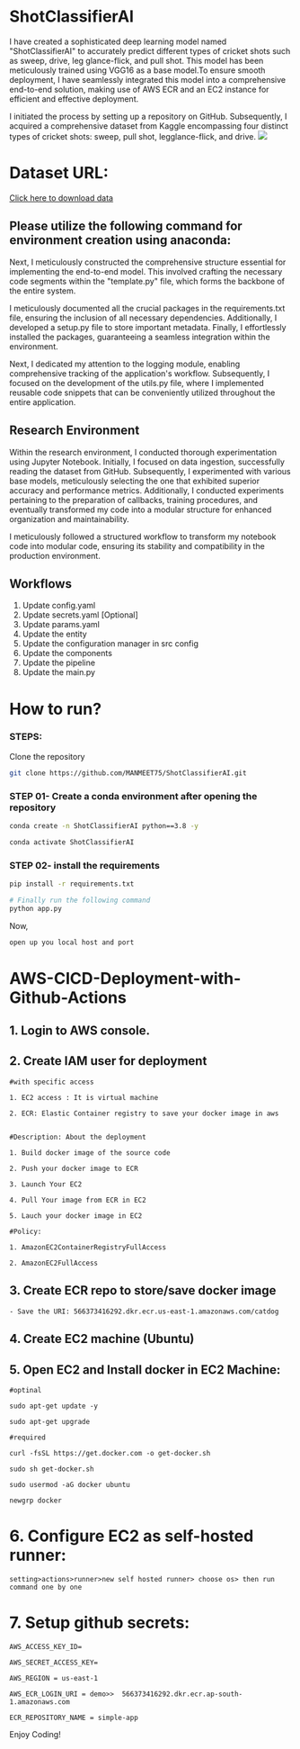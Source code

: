 # ShotClassifierAI
I have created a sophisticated deep learning model named "ShotClassifierAI" to accurately predict different types of cricket shots such as sweep, drive, leg glance-flick, and pull shot. This model has been meticulously trained using VGG16 as a base model.To ensure smooth deployment, I have seamlessly integrated this model into a comprehensive end-to-end solution, making use of AWS ECR and an EC2 instance for efficient and effective deployment.

I initiated the process by setting up a repository on GitHub. Subsequently, I acquired a comprehensive dataset from Kaggle encompassing four distinct types of cricket shots: sweep, pull shot, legglance-flick, and drive.
<img src="sampleV.gif">
# Dataset URL:
[Click here to download data](https://github.com/MANMEET75/ShotClassifierAI/raw/main/data/Cricket.zip)

## Please utilize the following command for environment creation using anaconda:

Next, I meticulously constructed the comprehensive structure essential for implementing the end-to-end model. This involved crafting the necessary code segments within the "template.py" file, which forms the backbone of the entire system.

I meticulously documented all the crucial packages in the requirements.txt file, ensuring the inclusion of all necessary dependencies. Additionally, I developed a setup.py file to store important metadata. Finally, I effortlessly installed the packages, guaranteeing a seamless integration within the environment.



Next, I dedicated my attention to the logging module, enabling comprehensive tracking of the application's workflow. Subsequently, I focused on the development of the utils.py file, where I implemented reusable code snippets that can be conveniently utilized throughout the entire application.

## Research Environment

Within the research environment, I conducted thorough experimentation using Jupyter Notebook. Initially, I focused on data ingestion, successfully reading the dataset from GitHub. Subsequently, I experimented with various base models, meticulously selecting the one that exhibited superior accuracy and performance metrics. Additionally, I conducted experiments pertaining to the preparation of callbacks, training procedures, and eventually transformed my code into a modular structure for enhanced organization and maintainability.

I meticulously followed a structured workflow to transform my notebook code into modular code, ensuring its stability and compatibility in the production environment.
## Workflows

1. Update config.yaml
2. Update secrets.yaml [Optional]
3. Update params.yaml
4. Update the entity
5. Update the configuration manager in src config
6. Update the components
7. Update the pipeline 
8. Update the main.py


# How to run?
### STEPS:

Clone the repository

```bash
git clone https://github.com/MANMEET75/ShotClassifierAI.git
```
### STEP 01- Create a conda environment after opening the repository

```bash
conda create -n ShotClassifierAI python==3.8 -y
```

```bash
conda activate ShotClassifierAI
```


### STEP 02- install the requirements
```bash
pip install -r requirements.txt
```


```bash
# Finally run the following command
python app.py
```

Now,
```bash
open up you local host and port
```



# AWS-CICD-Deployment-with-Github-Actions

## 1. Login to AWS console.

## 2. Create IAM user for deployment

	#with specific access

	1. EC2 access : It is virtual machine

	2. ECR: Elastic Container registry to save your docker image in aws


	#Description: About the deployment

	1. Build docker image of the source code

	2. Push your docker image to ECR

	3. Launch Your EC2 

	4. Pull Your image from ECR in EC2

	5. Lauch your docker image in EC2

	#Policy:

	1. AmazonEC2ContainerRegistryFullAccess

	2. AmazonEC2FullAccess

	
## 3. Create ECR repo to store/save docker image
    - Save the URI: 566373416292.dkr.ecr.us-east-1.amazonaws.com/catdog

	
## 4. Create EC2 machine (Ubuntu) 

## 5. Open EC2 and Install docker in EC2 Machine:
	
	
	#optinal

	sudo apt-get update -y

	sudo apt-get upgrade
	
	#required

	curl -fsSL https://get.docker.com -o get-docker.sh

	sudo sh get-docker.sh

	sudo usermod -aG docker ubuntu

	newgrp docker
	
# 6. Configure EC2 as self-hosted runner:
    setting>actions>runner>new self hosted runner> choose os> then run command one by one


# 7. Setup github secrets:

    AWS_ACCESS_KEY_ID=

    AWS_SECRET_ACCESS_KEY=

    AWS_REGION = us-east-1

    AWS_ECR_LOGIN_URI = demo>>  566373416292.dkr.ecr.ap-south-1.amazonaws.com

    ECR_REPOSITORY_NAME = simple-app

Enjoy Coding!
